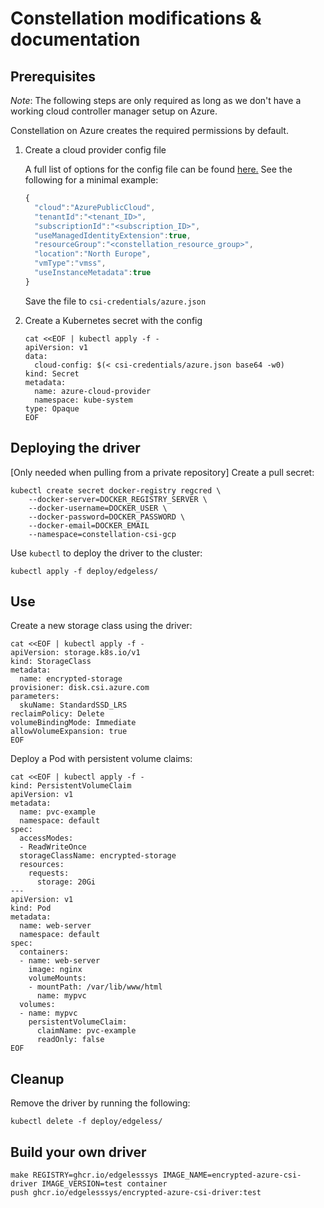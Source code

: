 # Constellation modifications & documentation

## Prerequisites

*Note*: The following steps are only required as long as we don't have a working cloud controller manager setup on Azure.

Constellation on Azure creates the required permissions by default.

1. Create a cloud provider config file

    A full list of options for the config file can be found [here.](https://kubernetes-sigs.github.io/cloud-provider-azure/install/configs/)
    See the following for a minimal example:

    ```javascript
    {
      "cloud":"AzurePublicCloud",
      "tenantId":"<tenant_ID>",
      "subscriptionId":"<subscription_ID>",
      "useManagedIdentityExtension":true,
      "resourceGroup":"<constellation_resource_group>",
      "location":"North Europe",
      "vmType":"vmss",
      "useInstanceMetadata":true
    }
    ```

    Save the file to `csi-credentials/azure.json`

1. Create a Kubernetes secret with the config

    ```shell
    cat <<EOF | kubectl apply -f -
    apiVersion: v1
    data:
      cloud-config: $(< csi-credentials/azure.json base64 -w0)
    kind: Secret
    metadata:
      name: azure-cloud-provider
      namespace: kube-system
    type: Opaque
    EOF
    ```

## Deploying the driver

[Only needed when pulling from a private repository] Create a pull secret:
```shell
kubectl create secret docker-registry regcred \
    --docker-server=DOCKER_REGISTRY_SERVER \
    --docker-username=DOCKER_USER \
    --docker-password=DOCKER_PASSWORD \
    --docker-email=DOCKER_EMAIL
    --namespace=constellation-csi-gcp
```

Use `kubectl` to deploy the driver to the cluster:
```shell
kubectl apply -f deploy/edgeless/
```

## Use

Create a new storage class using the driver:
```shell
cat <<EOF | kubectl apply -f -
apiVersion: storage.k8s.io/v1
kind: StorageClass
metadata:
  name: encrypted-storage
provisioner: disk.csi.azure.com
parameters:
  skuName: StandardSSD_LRS
reclaimPolicy: Delete
volumeBindingMode: Immediate
allowVolumeExpansion: true
EOF
```

Deploy a Pod with persistent volume claims:
```shell
cat <<EOF | kubectl apply -f -
kind: PersistentVolumeClaim
apiVersion: v1
metadata:
  name: pvc-example
  namespace: default
spec:
  accessModes:
  - ReadWriteOnce
  storageClassName: encrypted-storage
  resources:
    requests:
      storage: 20Gi
---
apiVersion: v1
kind: Pod
metadata:
  name: web-server
  namespace: default
spec:
  containers:
  - name: web-server
    image: nginx
    volumeMounts:
    - mountPath: /var/lib/www/html
      name: mypvc
  volumes:
  - name: mypvc
    persistentVolumeClaim:
      claimName: pvc-example
      readOnly: false
EOF
```

## Cleanup

Remove the driver by running the following:
```shell
kubectl delete -f deploy/edgeless/
```

## Build your own driver

```shell
make REGISTRY=ghcr.io/edgelesssys IMAGE_NAME=encrypted-azure-csi-driver IMAGE_VERSION=test container
push ghcr.io/edgelesssys/encrypted-azure-csi-driver:test
```
